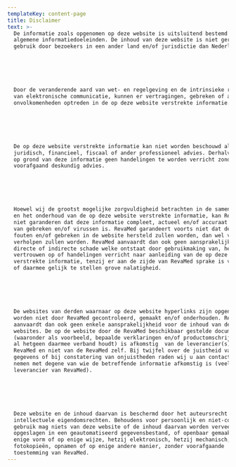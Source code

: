 ```yaml
---
templateKey: content-page
title: Disclaimer
text: >-
  De informatie zoals opgenomen op deze website is uitsluitend bestemd voor
  algemene informatiedoeleinden. De inhoud van deze website is niet gericht op
  gebruik door bezoekers in een ander land en/of jurisdictie dan Nederland.






  Door de veranderende aard van wet- en regelgeving en de intrinsieke risico's
  van elektronische communicatie, kunnen er vertragingen, gebreken of andere
  onvolkomenheden optreden in de op deze website verstrekte informatie.






  De op deze website verstrekte informatie kan niet worden beschouwd als een
  juridisch, financieel, fiscaal of ander professioneel advies. Derhalve dienen
  op grond van deze informatie geen handelingen te worden verricht zonder
  voorafgaand deskundig advies.






  Hoewel wij de grootst mogelijke zorgvuldigheid betrachten in de samenstelling
  en het onderhoud van de op deze website verstrekte informatie, kan RevaMed
  niet garanderen dat deze informatie compleet, actueel en/of accuraat en vrij
  van gebreken en/of virussen is. RevaMed garandeert voorts niet dat dergelijke
  fouten en/of gebreken in de website hersteld zullen worden, dan wel virussen
  verholpen zullen worden. RevaMed aanvaardt dan ook geen aansprakelijkheid voor
  directe of indirecte schade welke ontstaat door gebruikmaking van, het
  vertrouwen op of handelingen verricht naar aanleiding van de op deze website
  verstrekte informatie, tenzij er aan de zijde van RevaMed sprake is van opzet
  of daarmee gelijk te stellen grove nalatigheid.






  De websites van derden waarnaar op deze website hyperlinks zijn opgenomen,
  worden niet door RevaMed gecontroleerd, gemaakt en/of onderhouden. RevaMed
  aanvaardt dan ook geen enkele aansprakelijkheid voor de inhoud van de gelinkte
  websites. De op de website door de RevaMed beschikbaar gestelde documentatie
  (waaronder als voorbeeld, bepaalde verklaringen en/of productomschrijvingen en
  al hetgeen daarmee verband houdt) is afkomstig  van de leverancier(s) van de
  RevaMed en niet van de RevaMed zelf. Bij twijfel over de juistheid van de
  gegevens of bij constatering van onjuistheden raden wij u aan contact op te
  nemen met degene van wie de betreffende informatie afkomstig is (veelal de
  leverancier van RevaMed).






  Deze website en de inhoud daarvan is beschermd door het auteursrecht en andere
  intellectuele eigendomsrechten. Behoudens voor persoonlijk en niet-commercieel
  gebruik mag niets van deze website of de inhoud daarvan worden verveelvoudigd,
  opgeslagen in een geautomatiseerd gegevensbestand, of openbaar gemaakt, in
  enige vorm of op enige wijze, hetzij elektronisch, hetzij mechanisch, door
  fotokopieën, opnamen of op enige andere manier, zonder voorafgaande
  toestemming van RevaMed.
---
```


